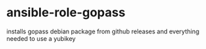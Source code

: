 # ansible-role-gopass

installs gopass debian package from github releases and everything needed to use a yubikey
